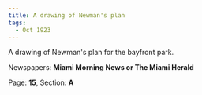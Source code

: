 ```yaml
---  
title: A drawing of Newman's plan  
tags:  
  - Oct 1923  
---  
```

  
A drawing of Newman's plan for the bayfront park.  
  
Newspapers: **Miami Morning News or The Miami Herald**  
  
Page: **15**, Section: **A** 

